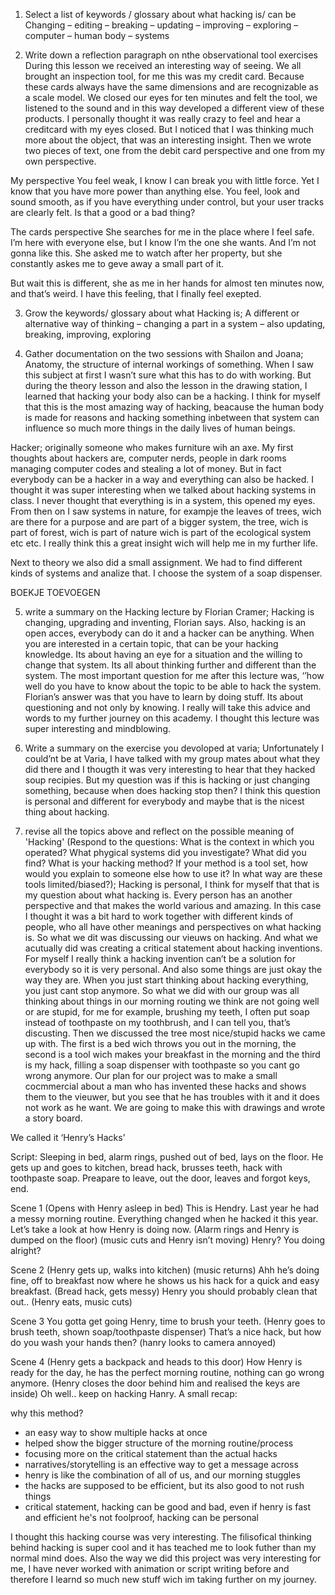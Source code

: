 1.	Select a list of keywords / glossary about what hacking is/ can be
Changing – editing – breaking – updating – improving – exploring – computer – human body – systems 

2.	Write down a reflection paragraph on nthe observational tool exercises
During this lesson we received an interesting way of seeing. We all brought an inspection tool, for me this was my credit card. Because these cards always have the same dimensions and are recognizable as a scale model. We closed our eyes for ten minutes and felt the tool, we listened to the sound and in this way developed a different view of these products. I personally thought it was really crazy to feel and hear a creditcard with my eyes closed. But I noticed that I was thinking much more about the object, that was an interesting insight. Then we wrote two pieces of text, one from the debit card perspective and one from my own perspective.

My perspective
You feel weak, I know I can break you with little force. Yet I know that you have more power than anything else. You feel, look and sound smooth, as if you have everything under control, but your user tracks are clearly felt. Is that a good or a bad thing?

The cards perspective
She searches for me in the place where I feel safe. I’m here with everyone else, but I know I’m the one she wants. And I’m not gonna like this. She asked me to watch after her property, but she constantly askes me to geve away a small part of it.

But wait this is different, she as me in her hands for almost ten minutes now, and that’s weird. I have this feeling, that I finally feel exepted.

3.	Grow the keywords/ glossary about what Hacking is;
A different or alternative way of thinking – changing a part in a system – also updating, breaking, improving, exploring 

4.	Gather documentation on the two sessions with Shailon and Joana;
Anatomy, the structure of internal workings of something. When I saw this subject at first I wasn’t sure what this has to do with working. But during the theory lesson and also the lesson in the drawing station, I learned that hacking your body also can be a hacking. I think for myself that this is the most amazing way of hacking, beacause the human body is made for reasons and hacking something inbetween that system can influence so much more things in the daily lives of human beings.

Hacker; originally someone who makes furniture wih an axe.
My first thoughts about hackers are, computer nerds, people in dark rooms managing computer codes and stealing a lot of money. But in fact everybody can be a hacker in a way and everything can also be hacked. I thought it was super interesting when we talked about hacking systems in class. I never thought that everything is in a system, this opened my eyes. From then on I saw systems in nature, for exampje the leaves of trees, wich are there for a purpose and are part of a bigger system, the tree, wich is part of forest, wich is part of nature wich is part of the ecological system etc etc. I really think this a great insight wich will help me in my further life.

Next to theory we also did a small assignment. We had to find different kinds of systems and analize that. I choose the system of a soap dispenser.

BOEKJE TOEVOEGEN

5.	write a summary on the Hacking lecture by Florian Cramer;
Hacking is changing, upgrading and inventing, Florian says.
Also, hacking is an open acces, everybody can do it and a hacker can be anything.
When you are interested in a certain topic, that can be your hacking knowledge.
Its about having an eye for a situation and the willing to change that system.
Its all about thinking further and different than the system.
The most important question for me after this lecture was, ‘’how well do you have to know about the topic to be able to hack the system. Florian’s answer was that you have to learn by doing stuff. Its about questioning and not only by knowing. I really will take this advice and words to my further journey on this academy. I thought this lecture was super interesting and mindblowing.
6.	Write a summary on the exercise you devoloped at varia;
Unfortunately I could’nt be at Varia, I have talked with my group mates about what they did there and I thougth it was very interesting to hear that they hacked soup recipies. But my question was if this is hacking or just changing something, because when does hacking stop then? I think this question is personal and different for everybody and maybe that is the nicest thing about hacking.

7.	revise all the topics above and reflect on the possible meaning of 'Hacking' (Respond to the questions: What is the context in which you operated? What phygical systems did you investigate? What did you find? What is your hacking method? If your method is a tool set, how would you explain to someone else how to use it? In what way are these tools limited/biased?);
Hacking is personal, I think for myself that that is my question about what hacking is.
Every person has an another perspective and that makes the world various and amazing. In this case I thought it was a bit hard to work together with different kinds of people, who all have other meanings and perspectives on what hacking is. So what we dit was discussing our vieuws on hacking. And what we acutually did was creating a critical statement about hacking inventions. For myself I really think a hacking invention can’t be a solution for everybody so it is very personal. And also some things are just okay the way they are. When you just start thinking about hacking everything, you just cant stop anymore. So what we did with our group was all thinking about things in our morning routing we think are not going well or are stupid, for me for example, brushing my teeth, I often put soap instead of toothpaste on my toothbrush, and I can tell you, that’s discusting.
Then we discussed the tree most nice/stupid hacks we came up with. The first is a bed wich throws you out in the morning, the second is a tool wich makes your breakfast in the morning and the third is my hack, filling a soap dispenser with toothpaste so you cant go wrong anymore. Our plan for our project was to make a small cocmmercial about a man who has invented these hacks and shows them to the vieuwer, but you see that he has troubles with it and it does not work as he want. We are going to make this with drawings and wrote a story board.

We called it ‘Henry’s Hacks’

Script:
Sleeping in bed, alarm rings, pushed out of bed, lays on the floor.
He gets up and goes to kitchen, bread hack, brusses teeth, hack with toothpaste soap. Preapare to leave, out the door, leaves and forgot keys, end.

Scene 1
(Opens with Henry asleep in bed)
This is Hendry. Last year he had a messy morning routine. Everything changed when he hacked it this year. Let’s take a look at how Henry is doing now. 
(Alarm rings and Henry is dumped on the floor) (music cuts and Henry isn’t moving)
Henry? You doing alright?

Scene 2
(Henry gets up, walks into kitchen) (music returns)
Ahh he’s doing fine, off to breakfast now where he shows us his hack for a quick and easy breakfast. (Bread hack, gets messy) 
Henry you should probably clean that out..
(Henry eats, music cuts)

Scene 3
You gotta get going Henry, time to brush your teeth.
(Henry goes to brush teeth, shown soap/toothpaste dispenser)
That’s a nice hack, but how do you wash your hands then? (hanry looks to camera annoyed)

Scene 4
(Henry gets a backpack and heads to this door)
How Henry is ready for the day, he has the perfect morning routine, nothing can go wrong anymore.
(Henry closes the door behind him and realised the keys are inside)
Oh well.. keep on hacking Hanry.
A small recap:

why this method?
  - an easy way to show multiple hacks at once
  - helped show the bigger structure of the morning routine/process
  - focusing more on the critical statement than the actual hacks
  - narratives/storytelling is an effective way to get a message across
  - henry is like the combination of all of us, and our morning stuggles
  - the hacks are supposed to be efficient, but its also good to not rush things
  - critical statement, hacking can be good and bad, even if henry is fast and efficient he's not foolproof, hacking can be personal

I thought this hacking course was very interesting. The filisofical thinking behind hacking is super cool and it has teached me to look futher than my normal mind does. Also the way we did this project was very interesting for me, I have never worked with animation or script writing before and therefore I learnd so much new stuff wich im taking further on my journey.






